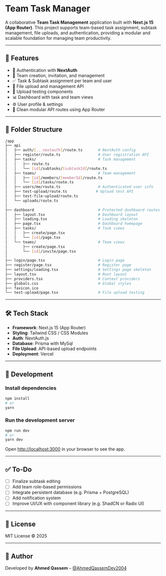 # Team Task Manager

A collaborative **Team Task Management** application built with **Next.js 15 (App Router)**. This project supports team-based task assignment, subtask management, file uploads, and authentication, providing a modular and scalable foundation for managing team productivity.

---

## 🚀 Features

- 🔐 Authentication with **NextAuth**
- 👥 Team creation, invitation, and management
- ✅ Task & Subtask assignment per team and user
- 📁 File upload and management API
- 🧪 Upload testing components
- 📊 Dashboard with task and team views
- ⚙️ User profile & settings
- 🎯 Clean modular API routes using App Router

---

## 📁 Folder Structure

```bash
/app
├── api
│   ├── auth/[...nextauth]/route.ts       # NextAuth config
│   ├── register/route.ts                 # User registration API
│   ├── tasks/                            # Task management
│   │   ├── route.ts
│   │   └── [id]/subtasks/[subtaskId]/route.ts
│   ├── teams/                            # Team management
│   │   ├── [id]/members/[memberId]/route.ts
│   │   └── [id]/tasks/route.ts
│   ├── users/me/route.ts                 # Authenticated user info
│   ├── test-upload/route.ts             # Upload test API
│   ├── test-file-upload/route.ts
│   └── uploads/route.ts
│
├── dashboard                             # Protected dashboard routes
│   ├── layout.tsx                        # Dashboard layout
│   ├── loading.tsx                       # Loading skeleton
│   ├── page.tsx                          # Dashboard homepage
│   ├── tasks/                            # Task views
│   │   ├── create/page.tsx
│   │   └── [id]/page.tsx
│   └── teams/                            # Team views
│       ├── create/page.tsx
│       └── [id]/invite/page.tsx
│
├── login/page.tsx                        # Login page
├── register/page.tsx                     # Register page
├── settings/loading.tsx                  # Settings page skeleton
├── layout.tsx                            # Root layout
├── providers.tsx                         # Context providers
├── globals.css                           # Global styles
├── favicon.ico
└── test-upload/page.tsx                  # File upload testing
````

---

## 🛠️ Tech Stack

* **Framework**: Next.js 15 (App Router)
* **Styling**: Tailwind CSS / CSS Modules
* **Auth**: NextAuth.js
* **Database**: Prisma with MySql
* **File Upload**: API-based upload endpoints
* **Deployment**: Vercel 

---

## 🧪 Development

### Install dependencies

```bash
npm install
# or
yarn
```

### Run the development server

```bash
npm run dev
# or
yarn dev
```

Open [http://localhost:3000](http://localhost:3000) in your browser to see the app.

---

## ✅ To-Do

* [ ] Finalize subtask editing
* [ ] Add team role-based permissions
* [ ] Integrate persistent database (e.g. Prisma + PostgreSQL)
* [ ] Add notification system
* [ ] Improve UI/UX with component library (e.g. ShadCN or Radix UI)

---

## 📄 License

MIT License © 2025

---

## 🙌 Author

Developed by **Ahmed Qassem** – [@AhmedQassemDev2004](https://github.com/AhmedQassemDev2004)

